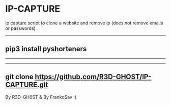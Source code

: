 # IP-CAPTURE
ip capture  script to clone a website and remove ip (does not remove emails or passwords)

--------------------------------------------------------------------
pip3 install pyshorteners
--------------------------------------------------------------------

--------------------------------------------------------------------

--------------------------------------------------------------------
git clone https://github.com/R3D-GHOST/IP-CAPTURE.git
--------------------------------------------------------------------

By R3D-GH0ST & By FrankoSav
:) 
